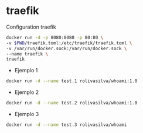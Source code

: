 # traefik
Configuration traefik







```bash
docker run -d -p 8080:8080 -p 80:80 \
-v $PWD/traefik.toml:/etc/traefik/traefik.toml \
-v /var/run/docker.sock:/var/run/docker.sock \
--name traefik \
traefik
````

- Ejemplo 1

```bash
docker run -d --name test.1 rolivasilva/whoami:1.0
````

- Ejemplo 2

```bash
docker run -d --name test.2 rolivasilva/whoami:1.0
````

- Ejemplo 3

```bash
docker run -d --name test.3 rolivasilva/whoami
````